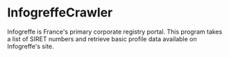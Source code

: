 # InfogreffeCrawler
Infogreffe is France's primary corporate registry portal. This program takes a list of SIRET numbers and retrieve basic profile data available on Infogreffe's site.  

